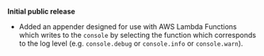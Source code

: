 **Initial public release**

* Added an appender designed for use with AWS Lambda Functions which writes to the `console` by selecting the function which corresponds to the log level (e.g. `console.debug` or `console.info` or `console.warn`).